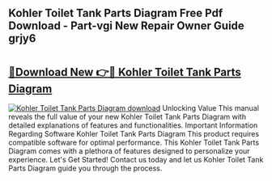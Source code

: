 ## Kohler Toilet Tank Parts Diagram Free Pdf Download - Part-vgi New Repair Owner Guide grjy6

# <h2><a href="http://dfswoa.blite.top/?on=Kohler+Toilet+Tank+Parts+Diagram">🔗Download New 👉🔴 Kohler Toilet Tank Parts Diagram</a></h2>

[![Kohler Toilet Tank Parts Diagram download](https://i.imgur.com/lujVjoI.png)](http://dfswoa.blite.top/?on=Kohler+Toilet+Tank+Parts+Diagram)
Unlocking Value This manual reveals the full value of your new Kohler Toilet Tank Parts Diagram with detailed explanations of features and functionalities. Important Information Regarding Software Kohler Toilet Tank Parts Diagram This product requires compatible software for optimal performance. This Kohler Toilet Tank Parts Diagram comes with a plethora of features designed to personalize your experience. Let's Get Started! Contact us today and let us Kohler Toilet Tank Parts Diagram guide you through the process.
